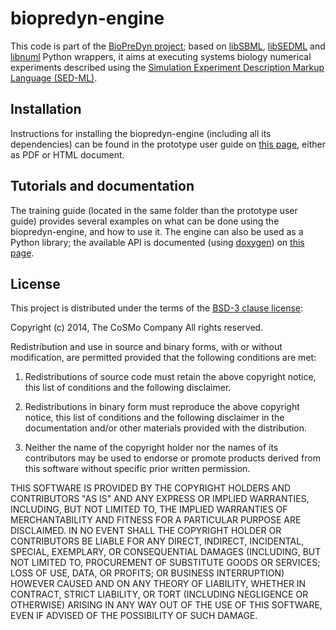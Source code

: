 # biopredyn-engine
This code is part of the [BioPreDyn project](http://www.biopredyn.eu/); based
on [libSBML](http://sbml.org/Software/libSBML),
[libSEDML](https://github.com/fbergmann/libSEDML) and
[libnuml](https://code.google.com/p/numl/) Python wrappers, it aims at
executing systems biology numerical experiments described using the
[Simulation Experiment Description Markup Language (SED-ML)](http://sed-ml.org/).

## Installation
Instructions for installing the biopredyn-engine (including all its
dependencies) can be found in the prototype user guide on
[this page](https://thecosmocompany.com/BioPreDyn-doc/), either as PDF or HTML
document.

## Tutorials and documentation
The training guide (located in the same folder than the prototype user guide)
provides several examples on what can be done using the biopredyn-engine, and
how to use it.
The engine can also be used as a Python library; the available API is documented
(using [doxygen](http://www.stack.nl/~dimitri/doxygen/)) on
[this page](https://thecosmocompany.com/BioPreDyn-doxygen/).

## License
This project is distributed under the terms of the
[BSD-3 clause license](http://opensource.org/licenses/BSD-3-Clause):

Copyright (c) 2014, The CoSMo Company
All rights reserved.

Redistribution and use in source and binary forms, with or without modification,
are permitted provided that the following conditions are met:

1. Redistributions of source code must retain the above copyright notice, this
list of conditions and the following disclaimer.

2. Redistributions in binary form must reproduce the above copyright notice,
this list of conditions and the following disclaimer in the documentation and/or
other materials provided with the distribution.

3. Neither the name of the copyright holder nor the names of its contributors
may be used to endorse or promote products derived from this software without
specific prior written permission.

THIS SOFTWARE IS PROVIDED BY THE COPYRIGHT HOLDERS AND CONTRIBUTORS "AS IS" AND
ANY EXPRESS OR IMPLIED WARRANTIES, INCLUDING, BUT NOT LIMITED TO, THE IMPLIED
WARRANTIES OF MERCHANTABILITY AND FITNESS FOR A PARTICULAR PURPOSE ARE
DISCLAIMED. IN NO EVENT SHALL THE COPYRIGHT HOLDER OR CONTRIBUTORS BE LIABLE FOR
ANY DIRECT, INDIRECT, INCIDENTAL, SPECIAL, EXEMPLARY, OR CONSEQUENTIAL DAMAGES
(INCLUDING, BUT NOT LIMITED TO, PROCUREMENT OF SUBSTITUTE GOODS OR SERVICES;
LOSS OF USE, DATA, OR PROFITS; OR BUSINESS INTERRUPTION) HOWEVER CAUSED AND ON
ANY THEORY OF LIABILITY, WHETHER IN CONTRACT, STRICT LIABILITY, OR TORT
(INCLUDING NEGLIGENCE OR OTHERWISE) ARISING IN ANY WAY OUT OF THE USE OF THIS
SOFTWARE, EVEN IF ADVISED OF THE POSSIBILITY OF SUCH DAMAGE.
